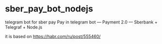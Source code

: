 # sber_pay_bot_nodejs
telegram bot for sber pay
Pay in telegram bot — Payment 2.0 — Sberbank + Telegraf + Node.js

it is based on
https://habr.com/ru/post/555460/